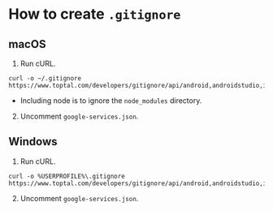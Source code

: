 # How to create `.gitignore`
## macOS
1. Run cURL.
```shell
curl -o ~/.gitignore https://www.toptal.com/developers/gitignore/api/android,androidstudio,intellij+all,macos,node,swift,xcode
```
  * Including node is to ignore the `node_modules` directory.
2. Uncomment `google-services.json`.

## Windows
1. Run cURL.
```batchfile
curl -o %USERPROFILE%\.gitignore https://www.toptal.com/developers/gitignore/api/android,androidstudio,intellij+all,node,swift,windows,xcode
```
2. Uncomment `google-services.json`.
